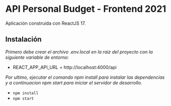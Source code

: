 # API Personal Budget - Frontend 2021  

Aplicación construida con ReactJS 17.

## Instalación

_Primero debe crear el archivo .env.local en la raiz del proyecto con la siguiente variable de entorno:_

- REACT_APP_API_URL = http://localhost:4000/api

_Por ultimo, ejecutar el comando npm install para instalar las dependencias y a continuacion npm start para iniciar el servidor de desarrollo._

- `npm install`
- `npm start`
